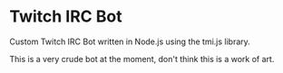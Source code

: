 # Twitch IRC Bot
Custom Twitch IRC Bot written in Node.js using the tmi.js library.

This is a very crude bot at the moment, don't think this is a work of art.